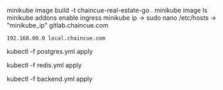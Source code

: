 minikube image build -t chaincue-real-estate-go .
minikube image ls
minikube addons enable ingress
minikube ip -> sudo nano /etc/hosts -> "minikube_ip" gitlab.chaincue.com

```
192.168.00.0 local.chaincue.com
```

kubectl -f postgres.yml apply

kubectl -f redis.yml apply

kubectl -f backend.yml apply
